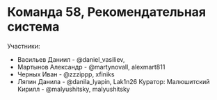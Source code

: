 # Команда 58, Рекомендательная система

Участники:
- Васильев Даниил - @daniel_vasiliev, 
- Мартынов Александр - @martynovall, alexmart811
- Черных Иван - @zzzippp, xfiniks
- Ляпин Данила - @danila_lyapin,  Lak1n26
Куратор: Малюшитский Кирилл - @malyushitsky, malyushitsky
